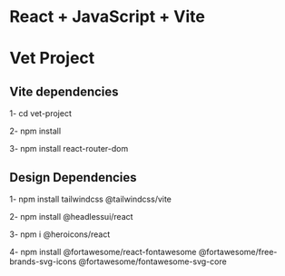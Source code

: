 # React + JavaScript + Vite

# Vet Project

## Vite dependencies

1- cd vet-project

2- npm install

3- npm install react-router-dom

## Design Dependencies

1- npm install tailwindcss @tailwindcss/vite

2- npm install @headlessui/react

3- npm i @heroicons/react
 
4- npm install @fortawesome/react-fontawesome @fortawesome/free-brands-svg-icons @fortawesome/fontawesome-svg-core


